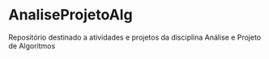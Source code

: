 # AnaliseProjetoAlg
Repositório destinado a atividades e projetos da disciplina Análise e Projeto de Algoritmos 
